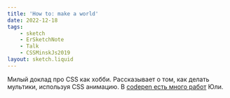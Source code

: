 ```yaml
---
title: 'How to: make a world'
date: 2022-12-18
tags:
    - sketch
    - ErSketchNote
    - Talk
    - CSSMinskJs2019
layout: sketch.liquid
---
```


Милый доклад про CSS как хобби. Рассказывает о том, как делать мультики, используя CSS анимацию. В [codepen есть много работ](https://codepen.io/miocene) Юли.
